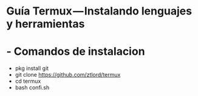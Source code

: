 # Guía Termux — Instalando lenguajes y herramientas

# - Comandos de instalacion 

- pkg install git
- git clone https://github.com/ztlord/termux
- cd termux
- bash confi.sh




